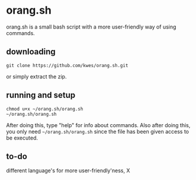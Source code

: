 # orang.sh
orang.sh is a small bash script with a more user-friendly way of using commands.

## downloading 
```
git clone https://github.com/kwes/orang.sh.git
```
or simply extract the zip.

## running and setup
```
chmod u+x ~/orang.sh/orang.sh
~/orang.sh/orang.sh
```
After doing this, type "help" for info about commands.
Also after doing this, you only need ```~/orang.sh/orang.sh``` since the file has been given access to be executed.

## to-do
different language's for more user-friendly'ness, X
